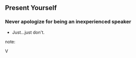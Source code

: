 ## Present Yourself

### Never apologize for being an inexperienced speaker

* Just…just don't.

note:

V
